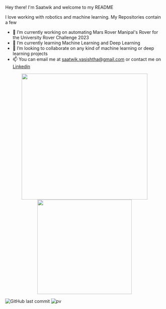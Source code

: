 Hey there! I'm Saatwik and welcome to my README

I love working with robotics and machine learning. My Repositories contain a few 
 
- 🔭 I’m currently working on automating Mars Rover Manipal's Rover for the University Rover Challenge 2023
- 🌱 I’m currently learning Machine Learning and Deep Learning
- 👯 I’m looking to collaborate on any kind of machine learning or deep learning projects
- 📫 You can email me at saatwik.vasishtha@gmail.com or contact me on [Linkedin](https://in.linkedin.com/in/saatwik-vasishtha-974a82148)
 
<p align="center"> 
<img src="https://github-readme-stats.vercel.app/api?username=Teak-Rosewood&show_icons=true&theme=dark&count_private=true" width = 400>
<img src="https://github-readme-stats.vercel.app/api/top-langs/?username=Teak-Rosewood&layout=compact&theme=dark&hide_border=true" width = 300>
</p>

![GitHub last commit](https://img.shields.io/github/last-commit/Teak-Rosewood/Teak-Rosewood)
![pv](https://pageview.vercel.app/?github_user=Teak-Rosewood)
<!--
**Blank-wastaken/Blank-wastaken** is a ✨ _special_ ✨ repository because its `README.md` (this file) appears on your GitHub profile.

Here are some ideas to get you started:

- 🔭 I’m currently working on ...
- 🌱 I’m currently learning ...
- 👯 I’m looking to collaborate on ...
- 🤔 I’m looking for help with ...
- 💬 Ask me about ...
- 📫 How to reach me: ...
- 😄 Pronouns: ...
- ⚡ Fun fact: ...
-->

